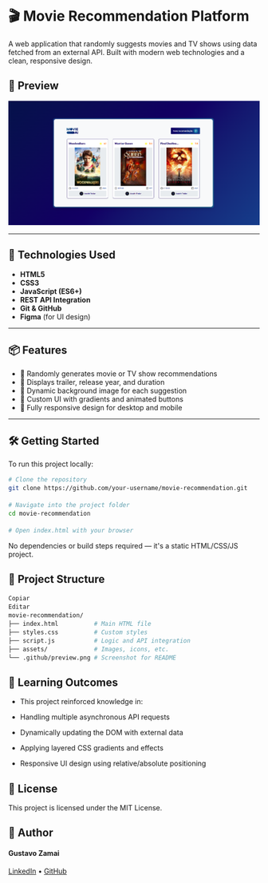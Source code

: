# 🎬 Movie Recommendation Platform

A web application that randomly suggests movies and TV shows using data fetched from an external API. Built with modern web technologies and a clean, responsive design.

## 📸 Preview

![App Preview](.github/preview.png)

---

## 🚀 Technologies Used

- **HTML5**
- **CSS3**
- **JavaScript (ES6+)**
- **REST API Integration**
- **Git & GitHub**
- **Figma** (for UI design)

---

## 📦 Features

- 🎲 Randomly generates movie or TV show recommendations  
- 🎥 Displays trailer, release year, and duration  
- 🌌 Dynamic background image for each suggestion  
- 🎨 Custom UI with gradients and animated buttons  
- 📱 Fully responsive design for desktop and mobile

---

## 🛠️ Getting Started

To run this project locally:

```bash
# Clone the repository
git clone https://github.com/your-username/movie-recommendation.git

# Navigate into the project folder
cd movie-recommendation

# Open index.html with your browser
```
No dependencies or build steps required — it's a static HTML/CSS/JS project.

## 📁 Project Structure
```bash
Copiar
Editar
movie-recommendation/
├── index.html          # Main HTML file
├── styles.css          # Custom styles
├── script.js           # Logic and API integration
├── assets/             # Images, icons, etc.
└── .github/preview.png # Screenshot for README
```
## 🎯 Learning Outcomes
- This project reinforced knowledge in:

- Handling multiple asynchronous API requests
 
- Dynamically updating the DOM with external data
 
- Applying layered CSS gradients and effects
 
- Responsive UI design using relative/absolute positioning

## 📄 License
This project is licensed under the MIT License.

## 👤 Author
#### Gustavo Zamai

[LinkedIn](https://www.linkedin.com/in/gustavo-sim%C3%A3o-zamai-664a5521a/) • 
[GitHub](https://github.com/Gustavo-Zamai)